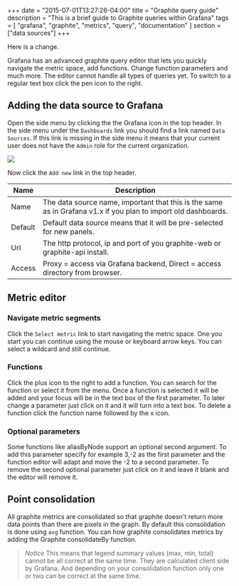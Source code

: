+++
date = "2015-07-01T13:27:26-04:00"
title = "Graphite query guide"
description = "This is a brief guide to Graphite queries within Grafana"
tags = [ "grafana", "graphite", "metrics", "query", "documentation" ]
section = ["data sources"]
+++

Here is a change. 

Grafana has an advanced graphite query editor that lets you quickly navigate the metric space, add functions.
Change function parameters and much more. The editor cannot handle all types of queries yet.
To switch to a regular text box click the pen icon to the right.

## Adding the data source to Grafana
Open the side menu by clicking the the Grafana icon in the top header. In the side menu under the `Dashboards` link you
should find a link named `Data Sources`. If this link is missing in the side menu it means that your current
user does not have the `Admin` role for the current organization.

![](/img/docs/add_datasource_graphite.png)

Now click the `Add new` link in the top header.

| Name 		 | Description
| ------------ | -------------
| Name 		 | The data source name, important that this is the same as in Grafana v1.x if you plan to import old dashboards.
| Default 	 | Default data source means that it will be pre-selected for new panels.
| Url 		 | The http protocol, ip and port of you graphite-web or graphite-api install.
| Access 		 | Proxy = access via Grafana backend, Direct = access directory from browser.



## Metric editor

### Navigate metric segments

Click the ``Select metric`` link to start navigating the metric space. One you start you can continue using the mouse
or keyboard arrow keys. You can select a wildcard and still continue.


### Functions

Click the plus icon to the right to add a function. You can search for the function or select it from the menu. Once
a function is selected it will be added and your focus will be in the text box of the first parameter. To later change
a parameter just click on it and it will turn into a text box. To delete a function click the function name followed
by the x icon.



### Optional parameters
Some functions like aliasByNode support an optional second argument. To add this parameter specify for example 3,-2 as the first parameter and the function editor will adapt and move the -2 to a second parameter. To remove the second optional parameter just click on it and leave it blank and the editor will remove it.


## Point consolidation

All graphite metrics are consolidated so that graphite doesn't return more data points than there are pixels in the graph. By default
this consolidation is done using `avg` function. You can how graphite consolidates metrics by adding the Graphite consolidateBy function.

> *Notice* This means that legend summary values (max, min, total) cannot be all correct at the same time. They are calculated
> client side by Grafana. And depending on your consolidation function only one or two can be correct at the same time.
